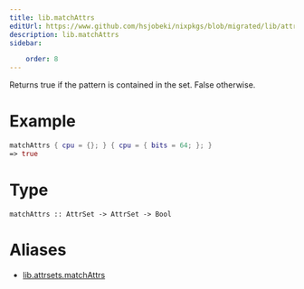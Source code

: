 ```yaml
---
title: lib.matchAttrs
editUrl: https://www.github.com/hsjobeki/nixpkgs/blob/migrated/lib/attrsets.nix#L1092C5
description: lib.matchAttrs
sidebar:

    order: 8
---
```


Returns true if the pattern is contained in the set. False otherwise.

# Example

```nix
matchAttrs { cpu = {}; } { cpu = { bits = 64; }; }
=> true
```

# Type

```
matchAttrs :: AttrSet -> AttrSet -> Bool
```


# Aliases

- [lib.attrsets.matchAttrs](/nix-doc-comments/reference/lib/attrsets/lib-attrsets-matchattrs)


